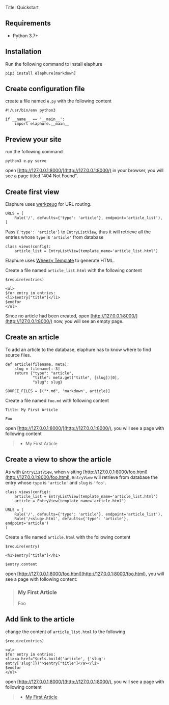 Title: Quickstart

## Requirements

 * Python 3.7+

## Installation

Run the following command to install elaphure

    pip3 install elaphure[markdown]

## Create configuration file

create a file named `e.py` with the following content


    #!/usr/bin/env python3

    if __name__ == '__main__':
        import elaphure.__main__


## Preview your site

run the following command

    python3 e.py serve

open [http://127.0.0.1:8000/](http://127.0.0.1:8000/) in your browser,
you will see a page titled "404 Not Found".

## Create first view

Elaphure uses [werkzeug](https://werkzeug.palletsprojects.com/en/0.16.x/routing/) for URL routing.

    URLS = [
        Rule('/', defaults={'type': 'article'}, endpoint='article_list'),
    ]

Pass `{'type': 'article'}` to `EntryListView`, thus it will retrieve all the entries whose `type` is `'article'` from database

    class views(config):
        article_list = EntryListView(template_name='article_list.html')

Elaphure uses [Wheezy Template](https://pythonhosted.org/wheezy.template/userguide.html) to generate HTML.

Create a file named `article_list.html` with the following content

    $require(entries)

    <ul>
    $for entry in entries:
    <li>$entry["title"]</li>
    $endfor
    </ul>

Since no article had been created, open [http://127.0.0.1:8000/](http://127.0.0.1:8000/) now, you will see an empty page.

## Create an article

To add an article to the database, elaphure has to know where to find source files.

    def article(filename, meta):
        slug = filename[:-3]
        return {"type": "article",
                "title": meta.get("title", [slug])[0],
                "slug": slug}

    SOURCE_FILES = [("*.md", 'markdown', article)]

Create a file named `foo.md` with following content

    Title: My First Article

    Foo

open [http://127.0.0.1:8000/](http://127.0.0.1:8000/), you will see a page with following content

> * My First Article

## Create a view to show the article

As with `EntryListView`, when visiting [http://127.0.0.1:8000/foo.html](http://127.0.0.1:8000/foo.html), `EntryView` will retrieve from database the entry whose `type` is `'article'` and `slug` is `'foo'`.

    class views(config):
        article_list = EntryListView(template_name='article_list.html')
        article = EntryView(template_name='article.html')

    URLS = [
        Rule('/', defaults={'type': 'article'}, endpoint='article_list'),
        Rule('/<slug>.html', defaults={'type': 'article'}, endpoint='article')
    ]

Create a file named `article.html` with the following content

    $require(entry)

    <h1>$entry["title"]</h1>

    $entry.content

open [http://127.0.0.1:8000/foo.html](http://127.0.0.1:8000/foo.html), you will see a page with following content:

> ### My First Article
> Foo

## Add link to the article

change the content of `article_list.html` to the following

    $require(entries)

    <ul>
    $for entry in entries:
    <li><a href="$urls.build('article', {'slug': entry['slug']})">$entry["title"]</a></li>
    $endfor
    </ul>

open [http://127.0.0.1:8000/](http://127.0.0.1:8000/), you will see a page with following content

> * [My First Article](http://127.0.0.1:8000/foo.html)
